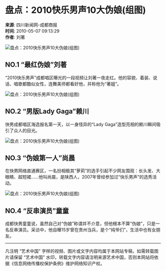 # 盘点：2010快乐男声10大伪娘(组图)

**来源**: 四川新闻网-成都商报  
**时间**: 2010-05-07 09:13:29  
**作者**: 刘著  

![盘点：2010快乐男声10大伪娘(组图)](../../images/attachement/jpg/site8/20100507/002564bb2e1f0d4dadcd05.jpg)

## NO.1 “最红伪娘”刘著

“2010快乐男声”成都唱区曝光的一段视频让刘著一夜走红。他的容貌、着装、说话、唱歌都酷似女性，连舞美师都看好他，并称他为“著姐”。

![盘点：2010快乐男声10大伪娘(组图)](../../images/attachement/jpg/site8/20100507/002564bb2e1f0d4dadcd06.jpg)

## NO.2 “男版Lady Gaga”赖川

快男成都唱区海选报名第一天，以一身怪异的“Lady Gaga”造型亮相的赖川瞬间吸引了众人的目光。

![盘点：2010快乐男声10大伪娘(组图)](../../images/attachement/jpg/site8/20100507/002564bb2e1f0d4dadcd07.jpg)

## NO.3 “伪娘第一人”尚晨

在快男网络直通赛区，一名扮相极其“萝莉”的选手引起不少网友围观：长头发、大眼睛、超短裙……他叫尚晨，是陕西人，2007年曾经参加过“快乐男声”的选秀活动。

![盘点：2010快乐男声10大伪娘(组图)](../../images/attachement/jpg/site8/20100507/002564bb2e1f0d4dadcd08.jpg)

## NO.4 “反串演员”童童

成都快男童童说，虽然自己对“伪娘”称谓并不介意，但他根本不算“伪娘”，只是一名反串演员。采访中，他自曝15岁曾在贵州当兵，是个“纯爷们”，生活中也有女朋友。

---

凡注明 “艺术中国” 字样的视频、图片或文字内容均属于本网站专稿，如需转载图片请保留 “艺术中国” 水印，转载文字内容请注明来源艺术中国，否则本网站将依据《信息网络传播权保护条例》维护网络知识产权。
<!-- tcd_original_link http://art.china.cn/music/2010-05/07/content_3500155.htm -->
